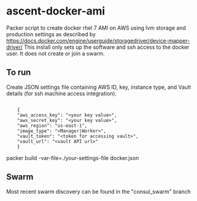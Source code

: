 # ascent-docker-ami
Packer script to create docker rhel 7 AMI on AWS using lvm storage and production settings as described by https://docs.docker.com/engine/userguide/storagedriver/device-mapper-driver/
This install only sets up the software and ssh access to the docker user.  It does not create or join a swarm.  

## To run
Create JSON settings file containing AWS ID, key, instance type, and Vault details (for ssh machine access integration).
```

    {
    "aws_access_key": "<your key value>",
    "aws_secret_key": "<your key value>",
    "aws_region": "us-east-1",
    "image_type": "<Manager|Worker>",
    "vault_token": "<token for accessing vault>",
    "vault_url": "<vault API url>"
    }
```
packer build -var-file=./your-settings-file docker.json

## Swarm
Most recent swarm discovery can be found in the "consul_swarm" branch
